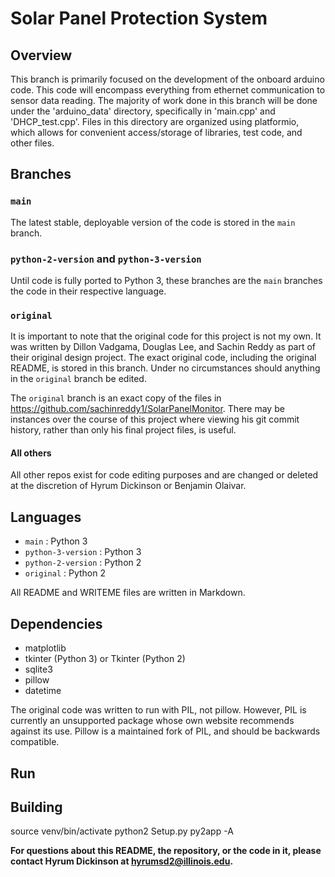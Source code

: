 # Solar Panel Protection System


## Overview
This branch is primarily focused on the development of the onboard arduino code. This code will encompass everything from ethernet communication to sensor data reading. The majority of work done in this branch will be done under the 'arduino_data' directory, specifically in 'main.cpp' and 'DHCP_test.cpp'. Files in this directory are organized using platformio, which allows for convenient access/storage of libraries, test code, and other files. 

## Branches

### `main`
The latest stable, deployable version of the code is stored in the `main` branch.
### `python-2-version` and `python-3-version`
Until code is fully ported to Python 3, these branches are the `main` branches the code in their respective language.
### `original`
It is important to note that the original code for this project is not my own. It was written by Dillon Vadgama, Douglas Lee, and Sachin Reddy as part of their original design project. The exact original code, including the original README, is stored in this branch. Under no circumstances should anything in the `original` branch be edited.

The `original` branch is an exact copy of the files in <https://github.com/sachinreddy1/SolarPanelMonitor>. There may be instances over the course of this project where viewing his git commit history, rather than only his final project files, is useful.
#### All others
All other repos exist for code editing purposes and are changed or deleted at the discretion of Hyrum Dickinson or Benjamin Olaivar.

## Languages

- `main` : Python 3
- `python-3-version` : Python 3
- `python-2-version` : Python 2
- `original` : Python 2

All README and WRITEME files are written in Markdown.

## Dependencies

- matplotlib
- tkinter (Python 3) or Tkinter (Python 2)
- sqlite3
- pillow
- datetime

The original code was written to run with PIL, not pillow. However, PIL is currently an unsupported package whose own website recommends against its use. Pillow is a maintained fork of PIL, and should be backwards compatible.

## Run



## Building

source venv/bin/activate
python2 Setup.py py2app -A

**For questions about this README, the repository, or the code in it, please contact Hyrum Dickinson at hyrumsd2@illinois.edu.**
